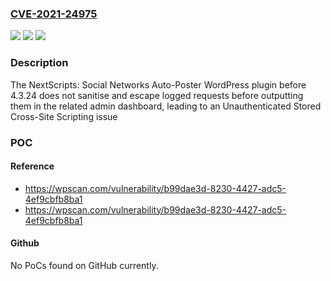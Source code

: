 ### [CVE-2021-24975](https://cve.mitre.org/cgi-bin/cvename.cgi?name=CVE-2021-24975)
![](https://img.shields.io/static/v1?label=Product&message=NextScripts%3A%20Social%20Networks%20Auto-Poster&color=blue)
![](https://img.shields.io/static/v1?label=Version&message=4.3.24%3C%204.3.24%20&color=brighgreen)
![](https://img.shields.io/static/v1?label=Vulnerability&message=CWE-79%20Cross-site%20Scripting%20(XSS)&color=brighgreen)

### Description

The NextScripts: Social Networks Auto-Poster WordPress plugin before 4.3.24 does not sanitise and escape logged requests before outputting them in the related admin dashboard, leading to an Unauthenticated Stored Cross-Site Scripting issue

### POC

#### Reference
- https://wpscan.com/vulnerability/b99dae3d-8230-4427-adc5-4ef9cbfb8ba1
- https://wpscan.com/vulnerability/b99dae3d-8230-4427-adc5-4ef9cbfb8ba1

#### Github
No PoCs found on GitHub currently.


